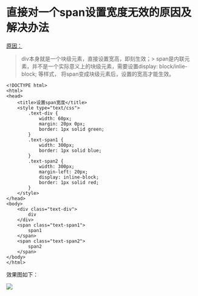 # 直接对一个span设置宽度无效的原因及解决办法

[原因：]()
> div本身就是一个块级元素，直接设置宽高，即刻生效；> 
> span是内联元素，并不是一个实际意义上的块级元素，需要设置display: block/inlie-block; 等样式，
> 将span变成块级元素后，设置的宽高才能生效。

```
<!DOCTYPE html>
<html>
<head>
	<title>设置span宽度</title>
	<style type="text/css">
		.text-div {
			width: 60px;
			margin: 20px 0px;
			border: 1px solid green;
		}
		.text-span1 {
			width: 300px;
			border: 1px solid blue;
		}
		.text-span2 {
			width: 300px;
			margin-left: 20px;
			display: inline-block;
			border: 1px solid red;
		}
	</style>
</head>
<body>
	<div class="text-div">
		div
	</div>
	<span class="text-span1">
		span1
	</span>
	<span class="text-span2">
		span2
	</span>
</body>
</html>
```
效果图如下：

![](img/span与div.png)
